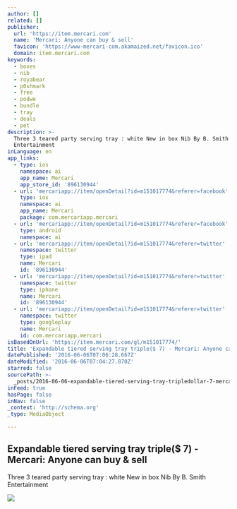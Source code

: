 ```yaml
---
author: []
related: []
publisher:
  url: 'https://item.mercari.com'
  name: 'Mercari: Anyone can buy & sell'
  favicon: 'https://www-mercari-com.akamaized.net/favicon.ico'
  domain: item.mercari.com
keywords:
  - boxes
  - nib
  - royabear
  - p0shmark
  - free
  - podwe
  - bundle
  - tray
  - deals
  - pet
description: >-
  Three 3 teared party serving tray : white New in box Nib By B. Smith
  Entertainment
inLanguage: en
app_links:
  - type: ios
    namespace: ai
    app_name: Mercari
    app_store_id: '896130944'
  - url: 'mercariapp://item/openDetail?id=m151017774&referer=facebook'
    type: ios
    namespace: ai
    app_name: Mercari
    package: com.mercariapp.mercari
  - url: 'mercariapp://item/openDetail?id=m151017774&referer=facebook'
    type: android
    namespace: ai
  - url: 'mercariapp://item/openDetail?id=m151017774&referer=twitter'
    namespace: twitter
    type: ipad
    name: Mercari
    id: '896130944'
  - url: 'mercariapp://item/openDetail?id=m151017774&referer=twitter'
    namespace: twitter
    type: iphone
    name: Mercari
    id: '896130944'
  - url: 'mercariapp://item/openDetail?id=m151017774&referer=twitter'
    namespace: twitter
    type: googleplay
    name: Mercari
    id: com.mercariapp.mercari
isBasedOnUrl: 'https://item.mercari.com/gl/m151017774/'
title: 'Expandable tiered serving tray triple($ 7) - Mercari: Anyone can buy & sell'
datePublished: '2016-06-06T07:06:28.667Z'
dateModified: '2016-06-06T07:04:27.870Z'
starred: false
sourcePath: >-
  _posts/2016-06-06-expandable-tiered-serving-tray-tripledollar-7-mercari-anyone.md
inFeed: true
hasPage: false
inNav: false
_context: 'http://schema.org'
_type: MediaObject

---
```

<article style=""><h1>Expandable tiered serving tray triple($ 7) - Mercari: Anyone can buy &amp; sell</h1><p>Three 3 teared party serving tray : white New in box Nib By B. Smith Entertainment</p><img src="https://s3-us-west-2.amazonaws.com/static.mercariapp.com/photos/m151017774_1.jpg?1464981847" /></article>
